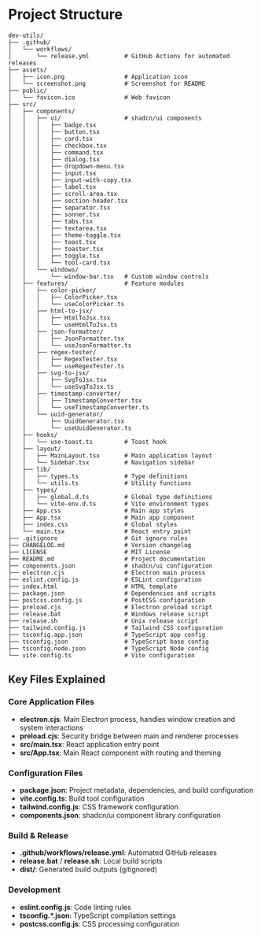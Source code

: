 # Project Structure

```
dev-utils/
├── .github/
│   └── workflows/
│       └── release.yml          # GitHub Actions for automated releases
├── assets/
│   ├── icon.png                 # Application icon
│   └── screenshot.png           # Screenshot for README
├── public/
│   └── favicon.ico              # Web favicon
├── src/
│   ├── components/
│   │   ├── ui/                  # shadcn/ui components
│   │   │   ├── badge.tsx
│   │   │   ├── button.tsx
│   │   │   ├── card.tsx
│   │   │   ├── checkbox.tsx
│   │   │   ├── command.tsx
│   │   │   ├── dialog.tsx
│   │   │   ├── dropdown-menu.tsx
│   │   │   ├── input.tsx
│   │   │   ├── input-with-copy.tsx
│   │   │   ├── label.tsx
│   │   │   ├── scroll-area.tsx
│   │   │   ├── section-header.tsx
│   │   │   ├── separator.tsx
│   │   │   ├── sonner.tsx
│   │   │   ├── tabs.tsx
│   │   │   ├── textarea.tsx
│   │   │   ├── theme-toggle.tsx
│   │   │   ├── toast.tsx
│   │   │   ├── toaster.tsx
│   │   │   ├── toggle.tsx
│   │   │   └── tool-card.tsx
│   │   └── windows/
│   │       └── window-bar.tsx   # Custom window controls
│   ├── features/                # Feature modules
│   │   ├── color-picker/
│   │   │   ├── ColorPicker.tsx
│   │   │   └── useColorPicker.ts
│   │   ├── html-to-jsx/
│   │   │   ├── HtmlToJsx.tsx
│   │   │   └── useHtmlToJsx.ts
│   │   ├── json-formatter/
│   │   │   ├── JsonFormatter.tsx
│   │   │   └── useJsonFormatter.ts
│   │   ├── regex-tester/
│   │   │   ├── RegexTester.tsx
│   │   │   └── useRegexTester.ts
│   │   ├── svg-to-jsx/
│   │   │   ├── SvgToJsx.tsx
│   │   │   └── useSvgToJsx.ts
│   │   ├── timestamp-converter/
│   │   │   ├── TimestampConverter.tsx
│   │   │   └── useTimestampConverter.ts
│   │   └── uuid-generator/
│   │       ├── UuidGenerator.tsx
│   │       └── useUuidGenerator.ts
│   ├── hooks/
│   │   └── use-toast.ts         # Toast hook
│   ├── layout/
│   │   ├── MainLayout.tsx       # Main application layout
│   │   └── Sidebar.tsx          # Navigation sidebar
│   ├── lib/
│   │   ├── types.ts             # Type definitions
│   │   └── utils.ts             # Utility functions
│   ├── types/
│   │   ├── global.d.ts          # Global type definitions
│   │   └── vite-env.d.ts        # Vite environment types
│   ├── App.css                  # Main app styles
│   ├── App.tsx                  # Main app component
│   ├── index.css                # Global styles
│   └── main.tsx                 # React entry point
├── .gitignore                   # Git ignore rules
├── CHANGELOG.md                 # Version changelog
├── LICENSE                      # MIT License
├── README.md                    # Project documentation
├── components.json              # shadcn/ui configuration
├── electron.cjs                 # Electron main process
├── eslint.config.js             # ESLint configuration
├── index.html                   # HTML template
├── package.json                 # Dependencies and scripts
├── postcss.config.js            # PostCSS configuration
├── preload.cjs                  # Electron preload script
├── release.bat                  # Windows release script
├── release.sh                   # Unix release script
├── tailwind.config.js           # Tailwind CSS configuration
├── tsconfig.app.json            # TypeScript app config
├── tsconfig.json                # TypeScript base config
├── tsconfig.node.json           # TypeScript Node config
└── vite.config.ts               # Vite configuration
```

## Key Files Explained

### Core Application Files

- **electron.cjs**: Main Electron process, handles window creation and system interactions
- **preload.cjs**: Security bridge between main and renderer processes
- **src/main.tsx**: React application entry point
- **src/App.tsx**: Main React component with routing and theming

### Configuration Files

- **package.json**: Project metadata, dependencies, and build configuration
- **vite.config.ts**: Build tool configuration
- **tailwind.config.js**: CSS framework configuration
- **components.json**: shadcn/ui component library configuration

### Build & Release

- **.github/workflows/release.yml**: Automated GitHub releases
- **release.bat** / **release.sh**: Local build scripts
- **dist/**: Generated build outputs (gitignored)

### Development

- **eslint.config.js**: Code linting rules
- **tsconfig.\*.json**: TypeScript compilation settings
- **postcss.config.js**: CSS processing configuration
